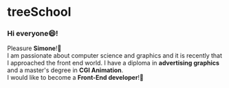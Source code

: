 # treeSchool

### Hi everyone😄!


Pleasure <b>Simone</b>!🥳<br>
I am passionate about computer science and graphics and it is recently that I approached the front end world.
I have a diploma in <b>advertising graphics</b> and a master's degree in <b>CGI Animation</b>.<br>
I would like to become a <b>Front-End developer</b>!💪

<img src="" alt="">
